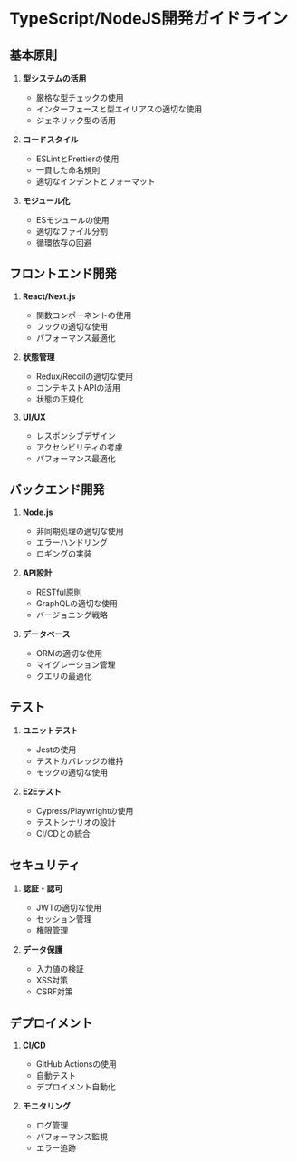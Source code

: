 # TypeScript/NodeJS開発ガイドライン

## 基本原則

1. **型システムの活用**
   - 厳格な型チェックの使用
   - インターフェースと型エイリアスの適切な使用
   - ジェネリック型の活用

2. **コードスタイル**
   - ESLintとPrettierの使用
   - 一貫した命名規則
   - 適切なインデントとフォーマット

3. **モジュール化**
   - ESモジュールの使用
   - 適切なファイル分割
   - 循環依存の回避

## フロントエンド開発

1. **React/Next.js**
   - 関数コンポーネントの使用
   - フックの適切な使用
   - パフォーマンス最適化

2. **状態管理**
   - Redux/Recoilの適切な使用
   - コンテキストAPIの活用
   - 状態の正規化

3. **UI/UX**
   - レスポンシブデザイン
   - アクセシビリティの考慮
   - パフォーマンス最適化

## バックエンド開発

1. **Node.js**
   - 非同期処理の適切な使用
   - エラーハンドリング
   - ロギングの実装

2. **API設計**
   - RESTful原則
   - GraphQLの適切な使用
   - バージョニング戦略

3. **データベース**
   - ORMの適切な使用
   - マイグレーション管理
   - クエリの最適化

## テスト

1. **ユニットテスト**
   - Jestの使用
   - テストカバレッジの維持
   - モックの適切な使用

2. **E2Eテスト**
   - Cypress/Playwrightの使用
   - テストシナリオの設計
   - CI/CDとの統合

## セキュリティ

1. **認証・認可**
   - JWTの適切な使用
   - セッション管理
   - 権限管理

2. **データ保護**
   - 入力値の検証
   - XSS対策
   - CSRF対策

## デプロイメント

1. **CI/CD**
   - GitHub Actionsの使用
   - 自動テスト
   - デプロイメント自動化

2. **モニタリング**
   - ログ管理
   - パフォーマンス監視
   - エラー追跡 